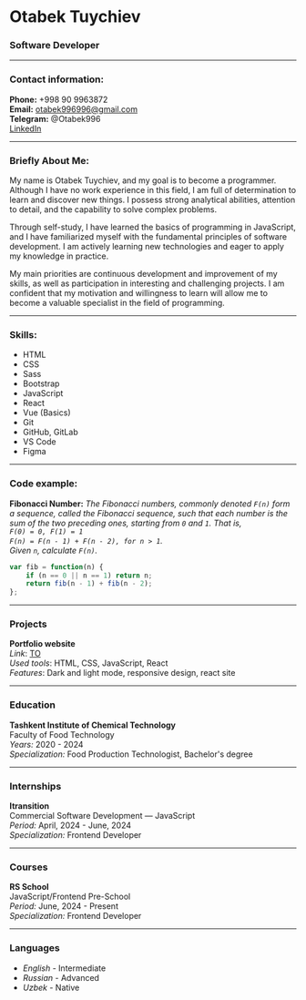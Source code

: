# Otabek Tuychiev
### Software Developer

---

### Contact information:

**Phone:** +998 90 9963872 <br>
**Email:** otabek996996@gmail.com <br>
**Telegram:** @Otabek996 <br>
[LinkedIn](https://www.linkedin.com/in/otabek-tuychiev-0179b2226/) <br>

---

### Briefly About Me:

My name is Otabek Tuychiev, and my goal is to become a programmer. Although I have no work 
experience in this field, I am full of determination to learn and discover new things. I possess strong 
analytical abilities, attention to detail, and the capability to solve complex problems. 

Through self-study, I have learned the basics of programming in JavaScript, 
and I have familiarized myself with the fundamental principles of 
software development. I am actively learning new technologies and eager to apply 
my knowledge in practice. 

My main priorities are continuous development and improvement of my skills, as well as 
participation in interesting and challenging projects. I am confident that my motivation and 
willingness to learn will allow me to become a valuable specialist in the field of programming. 

---

### Skills:

- HTML
- CSS
- Sass
- Bootstrap
- JavaScript
- React
- Vue (Basics)
- Git
- GitHub, GitLab
- VS Code
- Figma

---

### Code example:

**Fibonacci Number:**
*The Fibonacci numbers, commonly denoted `F(n)` form a sequence, called the Fibonacci sequence, such that each number is the sum of the two preceding ones, starting from `0` and `1`. That is, <br> `F(0) = 0, F(1) = 1` <br> `F(n) = F(n - 1) + F(n - 2), for n > 1`. <br> Given `n`, calculate `F(n)`.*

```javascript
var fib = function(n) {
    if (n == 0 || n == 1) return n;
    return fib(n - 1) + fib(n - 2);
};
```

---

### Projects

**Portfolio website** <br>
*Link*: [TO](https://otabek996.github.io/responsive-to-website/) <br>
*Used tools*: HTML, CSS, JavaScript, React <br>
*Features*: Dark and light mode, responsive design, react site

---

### Education

**Tashkent Institute of Chemical Technology** <br>
Faculty of Food Technology <br>
*Years:* 2020 - 2024 <br>
*Specialization:* Food Production Technologist, Bachelor's degree <br>

---

### Internships

**Itransition** <br>
Commercial Software Development — JavaScript <br>
*Period:* April, 2024 - June, 2024 <br>
*Specialization:* Frontend Developer <br>

---

### Courses

**RS School** <br>
JavaScript/Frontend Pre-School <br>
*Period:* June, 2024 - Present <br>
*Specialization:* Frontend Developer <br>

---

### Languages

- *English* - Intermediate
- *Russian* - Advanced
- *Uzbek* - Native
